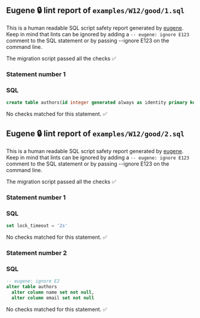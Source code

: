 ## Eugene 🔒 lint report of `examples/W12/good/1.sql`

This is a human readable SQL script safety report generated by [eugene](https://github.com/kaaveland/eugene). Keep in mind that lints can be ignored by adding a `-- eugene: ignore E123` comment to the SQL statement or by passing --ignore E123 on the command line.

The migration script passed all the checks ✅

### Statement number 1

### SQL

```sql
create table authors(id integer generated always as identity primary key, name text, email text)
```

No checks matched for this statement. ✅


## Eugene 🔒 lint report of `examples/W12/good/2.sql`

This is a human readable SQL script safety report generated by [eugene](https://github.com/kaaveland/eugene). Keep in mind that lints can be ignored by adding a `-- eugene: ignore E123` comment to the SQL statement or by passing --ignore E123 on the command line.

The migration script passed all the checks ✅

### Statement number 1

### SQL

```sql
set lock_timeout = '2s'
```

No checks matched for this statement. ✅

### Statement number 2

### SQL

```sql
-- eugene: ignore E2
alter table authors
  alter column name set not null,
  alter column email set not null
```

No checks matched for this statement. ✅

